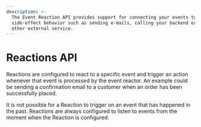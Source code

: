 ```yaml
---
description: >-
  The Event Reaction API provides support for connecting your events to
  side-effect behavior such as sending e-mails, calling your backend or any
  other external service.
---
```


# Reactions API

Reactions are configured to react to a specific event and trigger an action whenever that event is processed by the event reactor. An example could be sending a confirmation email to a customer when an order has been successfully placed.

It is not possible for a Reaction to trigger on an event that has happened in the past. Reactions are always configured to listen to events from the moment when the Reaction is configured.

